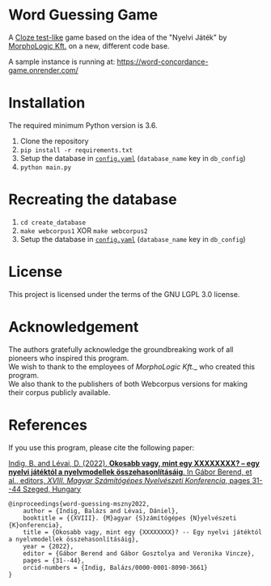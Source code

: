 # Word Guessing Game

A [Cloze test-like](https://en.wikipedia.org/wiki/Cloze_test) game based on
 the idea of the "Nyelvi Játék" by [MorphoLogic Kft.](https://www.morphologic.hu/) on a new, different code base.

A sample instance is running at: https://word-concordance-game.onrender.com/

# Installation

The required minimum Python version is 3.6.

1. Clone the repository
2. `pip install -r requirements.txt`
3. Setup the database in [`config.yaml`](config.yaml) (`database_name` key in `db_config`)
4. `python main.py`

# Recreating the database

1. `cd create_database`
2. `make webcorpus1` XOR `make webcorpus2`
3. Setup the database in [`config.yaml`](config.yaml) (`database_name` key in `db_config`)

# License

This project is licensed under the terms of the GNU LGPL 3.0 license.

# Acknowledgement

The authors gratefully acknowledge the groundbreaking work of all pioneers who inspired this program. <br>
We wish to thank to the employees of _MorphoLogic Kft.__ who created this program. <br>
We also thank to the publishers of both Webcorpus versions for making their corpus publicly available.

# References

If you use this program, please cite the following paper:

[Indig, B. and Lévai, D. (2022). __Okosabb vagy, mint egy XXXXXXXX? – egy nyelvi játéktól a nyelvmodellek összehasonlı́tásáig__. In Gábor Berend, et al., editors, _XVIII. Magyar Számı́tógépes Nyelvészeti Konferencia_, pages 31--44 Szeged, Hungary](https://rgai.inf.u-szeged.hu/sites/rgai.inf.u-szeged.hu/files/mszny2022.pdf)

```
@inproceedings{word-guessing-mszny2022,
    author = {Indig, Balázs and Lévai, Dániel},
    booktitle = {{XVIII}. {M}agyar {S}zámítógépes {N}yelvészeti {K}onferencia},
    title = {Okosabb vagy, mint egy {XXXXXXXX}? -- Egy nyelvi játéktól a nyelvmodellek összehasonlításáig},
    year = {2022},
    editor = {Gábor Berend and Gábor Gosztolya and Veronika Vincze},
    pages = {31--44},
    orcid-numbers = {Indig, Balázs/0000-0001-8090-3661}
}
```
